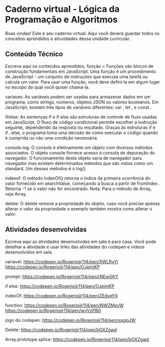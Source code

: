 # Caderno virtual - Lógica da Programação e Algoritmos
Boas vindas! Este é seu caderno virtual. Aqui você deverá guardar todos os conceitos aprendidos e atiuvidades dessa unidade curricular. 


## Conteúdo Técnico
Escreva aqui os conteúdos aprendidos.
função = Funções são blocos de construção fundamentais em JavaScript. Uma função é um procedimento de JavaScript - um conjunto de instruções que executa uma tarefa ou calcula um valor. Para usar uma função, você deve defini-la em algum lugar no escopo do qual você quiser chamá-la.

variaves: As variáveis ​​podem ser usadas para armazenar dados em um programa, como strings, números, objetos JSON ou valores booleanos. Em JavaScript, existem três tipos de variáveis ​​diferentes: var , let , e const . 

if/else: As sentenças if e if else são estruturas de controle de fluxo usadas em JavaScript. O fluxo de código condicional permite escolher a instrução seguinte, dependendo da resposta ou resultado. Graças às estruturas if e if…else, o programa toma uma decisão de como executar o código quando é cumprida ou não uma condição necessária.

console.log: O console é efetivamente um objeto com diversos métodos associados.
O objeto console fornece acesso à consola de depuração do navegador. O funcionamento deste objeto varia de navegador para navegador mas existem determinados métodos que são vistos como um standard. Um desses métodos é o log()

indexof: 
O método indexOf() retorna o índice da primeira ocorrência do valor fornecido em searchValue, começando a busca a partir de fromIndex . Retorna -1 se o valor não for encontrado. Nota: Para o método de Array, veja Array.

delete:
O delete remove a propriedade do objeto, caso você precise apenas alterar o valor da propriedade o exemplo também mostra como alterar o valor.


## Atividades desenvolvidas
Escreva aqui as atividades desenvolvidas em sala e para casa. Você pode detelhar a atividade e usar links das atividades do codepen e vídeos desenvolvidos em sala. 

variavel:
https://codepen.io/Rogeriojjr114/pen/XWLRvYj
https://codepen.io/Rogeriojjr114/pen/OJejmKP

prompt:
https://codepen.io/Rogeriojjr114/pen/rNEwGKY

if else:
https://codepen.io/Rogeriojjr114/pen/OJejmKP

indexOf:
https://codepen.io/Rogeriojjr114/pen/ZEdvoYX

function:
https://codepen.io/Rogeriojjr114/pen/NWZMpvW
https://codepen.io/Rogeriojjr114/pen/wvVzPBG

jogo do codepen:
https://codepen.io/Rogeriojjr114/pen/xxojqJW

Delete:
https://codepen.io/Rogeriojjr114/pen/bGXZgwd

Array.prototype.splice:
https://codepen.io/Rogeriojjr114/pen/bGXZgwd

